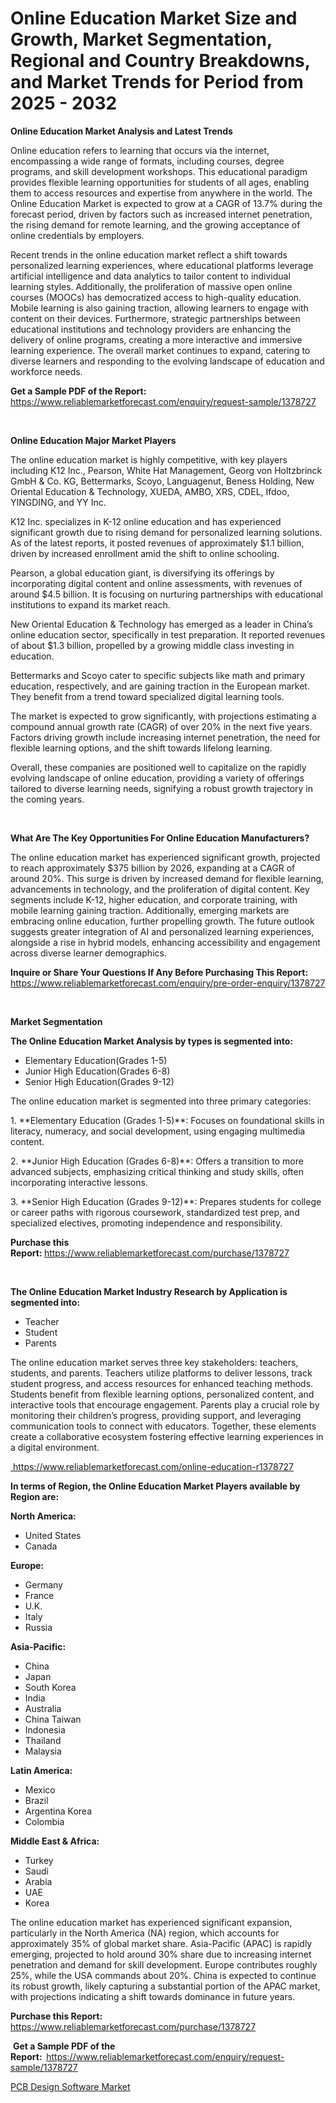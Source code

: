 <p><h1>Online Education Market Size and Growth, Market Segmentation, Regional and Country Breakdowns, and Market Trends for Period from 2025 -  2032</h1></p><p><strong>Online Education Market Analysis and Latest Trends</strong></p>
<p><p>Online education refers to learning that occurs via the internet, encompassing a wide range of formats, including courses, degree programs, and skill development workshops. This educational paradigm provides flexible learning opportunities for students of all ages, enabling them to access resources and expertise from anywhere in the world. The Online Education Market is expected to grow at a CAGR of 13.7% during the forecast period, driven by factors such as increased internet penetration, the rising demand for remote learning, and the growing acceptance of online credentials by employers.</p><p>Recent trends in the online education market reflect a shift towards personalized learning experiences, where educational platforms leverage artificial intelligence and data analytics to tailor content to individual learning styles. Additionally, the proliferation of massive open online courses (MOOCs) has democratized access to high-quality education. Mobile learning is also gaining traction, allowing learners to engage with content on their devices. Furthermore, strategic partnerships between educational institutions and technology providers are enhancing the delivery of online programs, creating a more interactive and immersive learning experience. The overall market continues to expand, catering to diverse learners and responding to the evolving landscape of education and workforce needs.</p></p>
<p><strong>Get a Sample PDF of the Report:&nbsp;</strong> <a href="https://www.reliablemarketforecast.com/enquiry/request-sample/1378727?utm_campaign=2821&utm_medium=2&utm_source=Github&utm_content=ia&utm_term=09032025&utm_id=online-education">https://www.reliablemarketforecast.com/enquiry/request-sample/1378727</a></p>
<p>&nbsp;</p>
<p><strong>Online Education Major Market Players</strong></p>
<p><p>The online education market is highly competitive, with key players including K12 Inc., Pearson, White Hat Management, Georg von Holtzbrinck GmbH & Co. KG, Bettermarks, Scoyo, Languagenut, Beness Holding, New Oriental Education & Technology, XUEDA, AMBO, XRS, CDEL, Ifdoo, YINGDING, and YY Inc. </p><p>K12 Inc. specializes in K-12 online education and has experienced significant growth due to rising demand for personalized learning solutions. As of the latest reports, it posted revenues of approximately $1.1 billion, driven by increased enrollment amid the shift to online schooling.</p><p>Pearson, a global education giant, is diversifying its offerings by incorporating digital content and online assessments, with revenues of around $4.5 billion. It is focusing on nurturing partnerships with educational institutions to expand its market reach.</p><p>New Oriental Education & Technology has emerged as a leader in China’s online education sector, specifically in test preparation. It reported revenues of about $1.3 billion, propelled by a growing middle class investing in education.</p><p>Bettermarks and Scoyo cater to specific subjects like math and primary education, respectively, and are gaining traction in the European market. They benefit from a trend toward specialized digital learning tools.</p><p>The market is expected to grow significantly, with projections estimating a compound annual growth rate (CAGR) of over 20% in the next five years. Factors driving growth include increasing internet penetration, the need for flexible learning options, and the shift towards lifelong learning.</p><p>Overall, these companies are positioned well to capitalize on the rapidly evolving landscape of online education, providing a variety of offerings tailored to diverse learning needs, signifying a robust growth trajectory in the coming years.</p></p>
<p>&nbsp;</p>
<p><strong>What Are The Key Opportunities For Online Education Manufacturers?</strong></p>
<p><p>The online education market has experienced significant growth, projected to reach approximately $375 billion by 2026, expanding at a CAGR of around 20%. This surge is driven by increased demand for flexible learning, advancements in technology, and the proliferation of digital content. Key segments include K-12, higher education, and corporate training, with mobile learning gaining traction. Additionally, emerging markets are embracing online education, further propelling growth. The future outlook suggests greater integration of AI and personalized learning experiences, alongside a rise in hybrid models, enhancing accessibility and engagement across diverse learner demographics.</p></p>
<p><strong>Inquire or Share Your Questions If Any Before Purchasing This Report:</strong> <a href="https://www.reliablemarketforecast.com/enquiry/pre-order-enquiry/1378727?utm_campaign=2821&utm_medium=2&utm_source=Github&utm_content=ia&utm_term=09032025&utm_id=online-education">https://www.reliablemarketforecast.com/enquiry/pre-order-enquiry/1378727</a></p>
<p>&nbsp;</p>
<p><strong>Market Segmentation</strong></p>
<p><strong>The Online Education Market Analysis by types is segmented into:</strong></p>
<p><ul><li>Elementary Education(Grades 1-5)</li><li>Junior High Education(Grades 6-8)</li><li>Senior High Education(Grades 9-12)</li></ul></p>
<p><p>The online education market is segmented into three primary categories: </p><p>1. **Elementary Education (Grades 1-5)**: Focuses on foundational skills in literacy, numeracy, and social development, using engaging multimedia content. </p><p>2. **Junior High Education (Grades 6-8)**: Offers a transition to more advanced subjects, emphasizing critical thinking and study skills, often incorporating interactive lessons. </p><p>3. **Senior High Education (Grades 9-12)**: Prepares students for college or career paths with rigorous coursework, standardized test prep, and specialized electives, promoting independence and responsibility.</p></p>
<p><strong>Purchase this Report:&nbsp;</strong><a href="https://www.reliablemarketforecast.com/purchase/1378727?utm_campaign=2821&utm_medium=2&utm_source=Github&utm_content=ia&utm_term=09032025&utm_id=online-education">https://www.reliablemarketforecast.com/purchase/1378727</a></p>
<p>&nbsp;</p>
<p><strong>The Online Education Market Industry Research by Application is segmented into:</strong></p>
<p><ul><li>Teacher</li><li>Student</li><li>Parents</li></ul></p>
<p><p>The online education market serves three key stakeholders: teachers, students, and parents. Teachers utilize platforms to deliver lessons, track student progress, and access resources for enhanced teaching methods. Students benefit from flexible learning options, personalized content, and interactive tools that encourage engagement. Parents play a crucial role by monitoring their children’s progress, providing support, and leveraging communication tools to connect with educators. Together, these elements create a collaborative ecosystem fostering effective learning experiences in a digital environment.</p></p>
<p><a href="https://www.reliablemarketforecast.com/online-education-r1378727?utm_campaign=2821&utm_medium=2&utm_source=Github&utm_content=ia&utm_term=09032025&utm_id=online-education">&nbsp;https://www.reliablemarketforecast.com/online-education-r1378727</a></p>
<p><strong>In terms of Region, the Online Education Market Players available by Region are:</strong></p>
<p>
    <p> <strong> North America: </strong>
        <ul>
            <li>United States</li>
            <li>Canada</li>
        </ul>
        </p> 
    <p> <strong> Europe: </strong>
        <ul>
            <li>Germany</li>
            <li>France</li>
            <li>U.K.</li>
            <li>Italy</li>
            <li>Russia</li>
        </ul>
        </p> 
    <p> <strong> Asia-Pacific: </strong>
        <ul>
            <li>China</li>
            <li>Japan</li>
            <li>South Korea</li>
            <li>India</li>
            <li>Australia</li>
            <li>China Taiwan</li>
            <li>Indonesia</li>
            <li>Thailand</li>
            <li>Malaysia</li>
        </ul>
        </p> 
    <p> <strong> Latin America: </strong>
        <ul>
            <li>Mexico</li>
            <li>Brazil</li>
            <li>Argentina Korea</li>
            <li>Colombia</li>
        </ul>
        </p> 
    <p> <strong> Middle East & Africa: </strong>
        <ul>
            <li>Turkey</li>
            <li>Saudi</li>
            <li>Arabia</li>
            <li>UAE</li>
            <li>Korea</li>
        </ul>
    </p>
    </p>
<p><p>The online education market has experienced significant expansion, particularly in the North America (NA) region, which accounts for approximately 35% of global market share. Asia-Pacific (APAC) is rapidly emerging, projected to hold around 30% share due to increasing internet penetration and demand for skill development. Europe contributes roughly 25%, while the USA commands about 20%. China is expected to continue its robust growth, likely capturing a substantial portion of the APAC market, with projections indicating a shift towards dominance in future years.</p></p>
<p><strong>Purchase this Report: </strong><a href="https://www.reliablemarketforecast.com/purchase/1378727?utm_campaign=2821&utm_medium=2&utm_source=Github&utm_content=ia&utm_term=09032025&utm_id=online-education">https://www.reliablemarketforecast.com/purchase/1378727</a></p>
<p>&nbsp;<strong>Get a Sample PDF of the Report:&nbsp;&nbsp;</strong><a href="https://www.reliablemarketforecast.com/enquiry/request-sample/1378727?utm_campaign=2821&utm_medium=2&utm_source=Github&utm_content=ia&utm_term=09032025&utm_id=online-education">https://www.reliablemarketforecast.com/enquiry/request-sample/1378727</a></p>
<p><strong></strong></p>
<p><p><a href="https://github.com/zanoligarav/Market-Research-Report-List-1/blob/main/pcb-design-software-market.md?utm_campaign=2821&utm_medium=2&utm_source=Github&utm_content=ia&utm_term=09032025&utm_id=online-education">PCB Design Software Market</a></p></p>